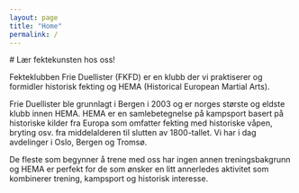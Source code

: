 ```yaml
---
layout: page
title: "Home"
permalink: /
---
```


<div class="row center-text" markdown="1">
# Lær fektekunsten hos oss!
</div>
<div class="row row--indent" markdown="1">

Fekteklubben Frie Duellister (FKFD) er en klubb der vi praktiserer og formidler historisk fekting og HEMA (Historical European Martial Arts).

Frie Duellister ble grunnlagt i Bergen i 2003 og er norges største og eldste klubb innen HEMA. HEMA er en samlebetegnelse på kampsport basert på historiske kilder fra Europa som omfatter fekting med historiske våpen, bryting osv. fra middelalderen til slutten av 1800-tallet. Vi har i dag avdelinger i Oslo, Bergen og Tromsø.

De fleste som begynner å trene med oss har ingen annen treningsbakgrunn og HEMA er perfekt for de som ønsker en litt annerledes aktivitet som kombinerer trening, kampsport og historisk interesse.

</div>
